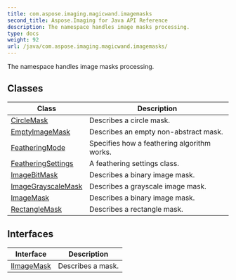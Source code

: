 ```yaml
---
title: com.aspose.imaging.magicwand.imagemasks
second_title: Aspose.Imaging for Java API Reference
description: The namespace handles image masks processing.
type: docs
weight: 92
url: /java/com.aspose.imaging.magicwand.imagemasks/
---
```


The namespace handles image masks processing.


## Classes

| Class | Description |
| --- | --- |
| [CircleMask](../com.aspose.imaging.magicwand.imagemasks/circlemask) | Describes a circle mask. |
| [EmptyImageMask](../com.aspose.imaging.magicwand.imagemasks/emptyimagemask) | Describes an empty non-abstract mask. |
| [FeatheringMode](../com.aspose.imaging.magicwand.imagemasks/featheringmode) | Specifies how a feathering algorithm works. |
| [FeatheringSettings](../com.aspose.imaging.magicwand.imagemasks/featheringsettings) | A feathering settings class. |
| [ImageBitMask](../com.aspose.imaging.magicwand.imagemasks/imagebitmask) | Describes a binary image mask. |
| [ImageGrayscaleMask](../com.aspose.imaging.magicwand.imagemasks/imagegrayscalemask) | Describes a grayscale image mask. |
| [ImageMask](../com.aspose.imaging.magicwand.imagemasks/imagemask) | Describes a binary image mask. |
| [RectangleMask](../com.aspose.imaging.magicwand.imagemasks/rectanglemask) | Describes a rectangle mask. |

## Interfaces

| Interface | Description |
| --- | --- |
| [IImageMask](../com.aspose.imaging.magicwand.imagemasks/iimagemask) | Describes a mask. |
